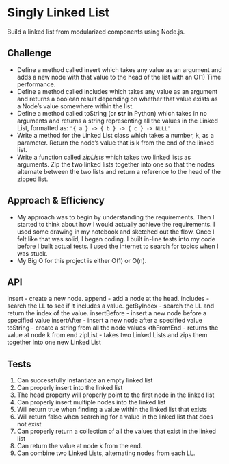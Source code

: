# Singly Linked List

Build a linked list from modularized components using Node.js.

## Challenge

- Define a method called insert which takes any value as an argument and adds a new node with that value to the head of the list with an O(1) Time performance.
- Define a method called includes which takes any value as an argument and returns a boolean result depending on whether that value exists as a Node’s value somewhere within the list.
- Define a method called toString (or __str__ in Python) which takes in no arguments and returns a string representing all the values in the Linked List, formatted as:
`"{ a } -> { b } -> { c } -> NULL"`
- Write a method for the Linked List class which takes a number, k, as a parameter. Return the node’s value that is k from the end of the linked list.
- Write a function called *zipLists* which takes two linked lists as arguments. Zip the two linked lists together into one so that the nodes alternate between the two lists and return a reference to the head of the zipped list.

## Approach & Efficiency

- My approach was to begin by understanding the requirements. Then I started to think about how I would actually achieve the requirements. I used some drawing in my notebook and sketched out the flow. Once I felt like that was solid, I began coding. I built in-line tests into my code before I built actual tests. I used the internet to search for topics when I was stuck.
- My Big O for this project is either O(1) or O(n).

## API

insert - create a new node.
append - add a node at the head.
includes - search the LL to see if it includes a value.
getByIndex - search the LL and return the index of the value.
insertBefore - insert a new node before a specified value
insertAfter - insert a new node after a specified value
toString - create a string from all the node values
kthFromEnd - returns the value at node k from end
zipList - takes two Linked Lists and zips them together into one new Linked List

## Tests

1. Can successfully instantiate an empty linked list
1. Can properly insert into the linked list
1. The head property will properly point to the first node in the linked list
1. Can properly insert multiple nodes into the linked list
1. Will return true when finding a value within the linked list that exists
1. Will return false when searching for a value in the linked list that does not exist
1. Can properly return a collection of all the values that exist in the linked list
1. Can return the value at node k from the end.
1. Can combine two Linked Lists, alternating nodes from each LL.
